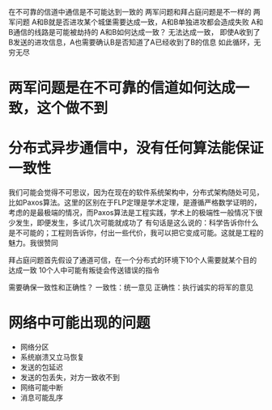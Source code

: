 在不可靠的信道中通信是不可能达到一致的
两军问题和拜占庭问题是不一样的
两军问题
    A和B就是否进攻某个城堡需要达成一致，A和B单独进攻都会造成失败
    A和B通信的线路是可能被劫持的
    A和B如何达成一致？
    无法达成一致，
    即使A收到了B发送的进攻信息，A也需要确认B是否知道了A已经收到了B的信息
    如此循环，无穷无尽
    
    
# 两军问题是在不可靠的信道如何达成一致，这个做不到
# 分布式异步通信中，没有任何算法能保证一致性
我们可能会觉得不可思议，因为在现在的软件系统架构中，分布式架构随处可见，比如Paxos算法。这里的区别在于FLP定理是学术定理，是遵循严格数学证明的，考虑的是最极端的情况，而Paxos算法是工程实践，学术上的极端性一般情况下很少发生，即便发生，多试几次可能就成功了
有句话是这么说的：科学告诉你什么是不可能的；工程则告诉你，付出一些代价，我可以把它变成可能。这就是工程的魅力。我很赞同


拜占庭问题首先假设了通道可信，在一个分布式的环境下10个人需要就某个目的达成一致
10个人中可能有叛徒会传送错误的指令

需要确保一致性和正确性？
一致性：统一意见
正确性：执行诚实的将军的意见

# 网络中可能出现的问题
+ 网络分区
+ 系统崩溃又立马恢复
+ 发送的包延迟
+ 发送的包丢失，对方一致收不到
+ 网络可能中断
+ 消息可能乱序